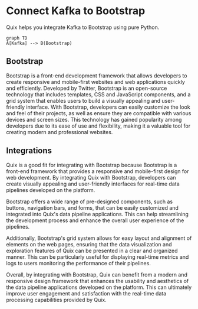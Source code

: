 # Connect Kafka to Bootstrap

Quix helps you integrate Kafka to Bootstrap using pure Python.

```mermaid
graph TD
A[Kafka] --> B(Bootstrap)
```

## Bootstrap

Bootstrap is a front-end development framework that allows developers to create responsive and mobile-first websites and web applications quickly and efficiently. Developed by Twitter, Bootstrap is an open-source technology that includes templates, CSS and JavaScript components, and a grid system that enables users to build a visually appealing and user-friendly interface. With Bootstrap, developers can easily customize the look and feel of their projects, as well as ensure they are compatible with various devices and screen sizes. This technology has gained popularity among developers due to its ease of use and flexibility, making it a valuable tool for creating modern and professional websites.

## Integrations

Quix is a good fit for integrating with Bootstrap because Bootstrap is a front-end framework that provides a responsive and mobile-first design for web development. By integrating Quix with Bootstrap, developers can create visually appealing and user-friendly interfaces for real-time data pipelines developed on the platform.

Bootstrap offers a wide range of pre-designed components, such as buttons, navigation bars, and forms, that can be easily customized and integrated into Quix's data pipeline applications. This can help streamlining the development process and enhance the overall user experience of the pipelines.

Additionally, Bootstrap's grid system allows for easy layout and alignment of elements on the web pages, ensuring that the data visualization and exploration features of Quix can be presented in a clear and organized manner. This can be particularly useful for displaying real-time metrics and logs to users monitoring the performance of their pipelines.

Overall, by integrating with Bootstrap, Quix can benefit from a modern and responsive design framework that enhances the usability and aesthetics of the data pipeline applications developed on the platform. This can ultimately improve user engagement and satisfaction with the real-time data processing capabilities provided by Quix.

